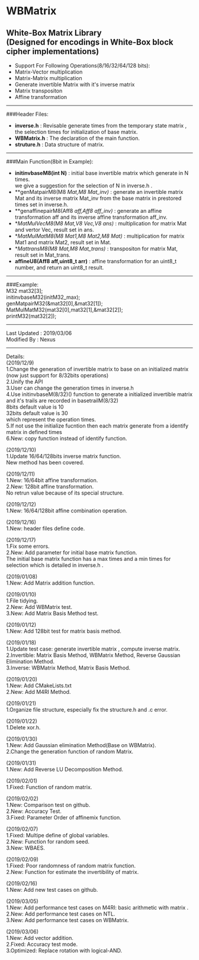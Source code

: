 WBMatrix
====

White-Box Matrix Library<br>
(Designed for encodings in White-Box block cipher implementations)
----

* Support For Following Operations(8/16/32/64/128 bits):<br>
* Matrix-Vector multiplication<br>
* Matrix-Matrix multiplication<br>
* Generate invertible Matrix with it's inverse matrix<br>
* Matrix transpositon<br>
* Affine transformation<br>

---
###Header Files:<br>
* **inverse.h** : Revisable generate times from the temporary state matrix , the selection times for initialization of base matrix.<br>
* **WBMatrix.h** : The declaration of the main function.<br>
* **struture.h** : Data structure of matrix.<br>

---
###Main Function(8bit in Example):<br>
* **initinvbaseM8(int N)** : initial base invertible matrix which generate in N times.<br>
we give a suggestion for the selection of N in inverse.h .<br>
* **genMatpairM8(M8 *Mat,M8 *Mat_inv)** : generate an invertible matrix Mat and its inverse matrix Mat_inv from the base matrix in prestored times set in inverse.h.<br>
* **genaffinepairM8(Aff8 *aff,Aff8 *aff_inv)** : generate an affine transformation aff and its inverse affine transformation aff_inv.<br>
* **MatMulVecM8(M8 Mat,V8 Vec,V8 *ans)** : multiplication for matrix Mat and vertor Vec, result set in ans.<br>
* **MatMulMatM8(M8 Mat1,M8 Mat2,M8 *Mat)** : multiplication for matrix Mat1 and matrix Mat2, result set in Mat.<br>
* **MattransM8(M8 Mat,M8 *Mat_trans)** : transpositon for matrix Mat, result set in Mat_trans.<br>
* **affineU8(Aff8 aff,uint8_t arr)** : affine transformation for an uint8_t number, and return an uint8_t result.

---
###Example:<br>
M32 mat32[3];<br>
initinvbaseM32(initM32_max);<br>
genMatpairM32(&mat32[0],&mat32[1]);<br>
MatMulMatM32(mat32[0],mat32[1],&mat32[2]);<br>
printM32(mat32[2]);<br>

---
Last Updated : 2019/03/06<br>
Modified By : Nexus

---
Details:<br>
(2019/12/9)<br>
1.Change the generation of invertible matrix to base on an initialized matrix
(now just support for 8/32bits operations)<br>
2.Unify the API<br>
3.User can change the generation times in inverse.h <br>
4.Use initinvbaseM(8/32)() function to generate a initialized invertible matrix and it's trails are recorded in basetrailM(8/32)<br>
8bits default value is 10<br>
32bits default value is 30<br>
which represent the operation times.<br>
5.If not use the initialize fucntion then each matrix generate from a identify matrix in defined times<br>
6.New: copy function instead of identify function.<br>

(2019/12/10)<br>
1.Update 16/64/128bits inverse matrix function.<br>
New method has been covered.<br>

(2019/12/11)<br>
1.New: 16/64bit affine transformation.<br>
2.New: 128bit affine transformation.<br>
No retrun value because of its special structure.

(2019/12/12)<br>
1.New: 16/64/128bit affine combination operation.<br>

(2019/12/16)<br>
1.New: header files define code.<br>

(2019/12/17)<br>
1.Fix some errors.<br>
2.New: Add parameter for initial base matrix function. <br>
The initial base matrix function has a max times and a min times for selection which is detailed in inverse.h .<br> 

(2019/01/08)<br>
1.New: Add Matrix addition function.<br>

(2019/01/10)<br>
1.File tidying.<br>
2.New: Add WBMatrix test.<br>
3.New: Add Matrix Basis Method test.<br>

(2019/01/12)<br>
1.New: Add 128bit test for matrix basis method.<br>

(2019/01/18)<br>
1.Update test case: generate invertible matrix , compute inverse matrix.<br>
2.Invertible: Matrix Basis Method, WBMatrix Method, Reverse Gaussian Elimination Method.<br>
3.Inverse: WBMatrix Method, Matrix Basis Method.<br>

(2019/01/20)<br>
1.New: Add CMakeLists.txt<br>
2.New: Add M4RI Method.<br>

(2019/01/21)<br>
1.Organize file structure, especially fix the structure.h and .c error.<br>

(2019/01/22)<br>
1.Delete xor.h.<br>

(2019/01/30)<br>
1.New: Add Gaussian elimination Method(Base on WBMatrix).<br>
2.Change the generation function of random Matrix.<br>

(2019/01/31)<br>
1.New: Add Reverse LU Decomposition Method.<br>

(2019/02/01)<br>
1.Fixed: Function of random matrix.<br>

(2019/02/02)<br>
1.New: Comparison test on github.<br>
2.New: Accuracy Test.<br>
3.Fixed: Parameter Order of affinemix function.<br>

(2019/02/07)<br>
1.Fixed: Multipe define of global variables.<br>
2.New: Function for random seed.<br>
3.New: WBAES.<br>

(2019/02/09)<br>
1.Fixed: Poor randomness of random matrix function.<br>
2.New: Function for estimate the invertibility of matrix.<br>

(2019/02/16)<br>
1.New: Add new test cases on github.<br>

(2019/03/05)<br>
1.New: Add performance test cases on M4RI: basic arithmetic with matrix .<br>
2.New: Add performance test cases on NTL.<br>
3.New: Add performance test cases on WBMatrix.<br>

(2019/03/06)<br>
1.New: Add vector addition.<br>
2.Fixed: Accuracy test mode.<br>
3.Optimized: Replace rotation with logical-AND.<br>